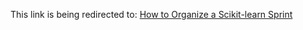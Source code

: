 

This link is being redirected to:  [How to Organize a Scikit-learn Sprint](https://reshamas.github.io/how-to-organize-a-scikit-learn-sprint/)




